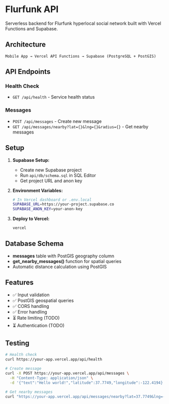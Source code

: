 # Flurfunk API

Serverless backend for Flurfunk hyperlocal social network built with Vercel Functions and Supabase.

## Architecture

```
Mobile App → Vercel API Functions → Supabase (PostgreSQL + PostGIS)
```

## API Endpoints

### Health Check
- `GET /api/health` - Service health status

### Messages
- `POST /api/messages` - Create new message
- `GET /api/messages/nearby?lat={}&lng={}&radius={}` - Get nearby messages

## Setup

1. **Supabase Setup:**
   - Create new Supabase project
   - Run `api/db/schema.sql` in SQL Editor
   - Get project URL and anon key

2. **Environment Variables:**
   ```bash
   # In Vercel dashboard or .env.local
   SUPABASE_URL=https://your-project.supabase.co
   SUPABASE_ANON_KEY=your-anon-key
   ```

3. **Deploy to Vercel:**
   ```bash
   vercel
   ```

## Database Schema

- **messages** table with PostGIS geography column
- **get_nearby_messages()** function for spatial queries
- Automatic distance calculation using PostGIS

## Features

- ✅ Input validation
- ✅ PostGIS geospatial queries
- ✅ CORS handling
- ✅ Error handling
- ⏳ Rate limiting (TODO)
- ⏳ Authentication (TODO)

## Testing

```bash
# Health check
curl https://your-app.vercel.app/api/health

# Create message
curl -X POST https://your-app.vercel.app/api/messages \
  -H "Content-Type: application/json" \
  -d '{"text":"Hello world!","latitude":37.7749,"longitude":-122.4194}'

# Get nearby messages
curl "https://your-app.vercel.app/api/messages/nearby?lat=37.7749&lng=-122.4194&radius=5"
```